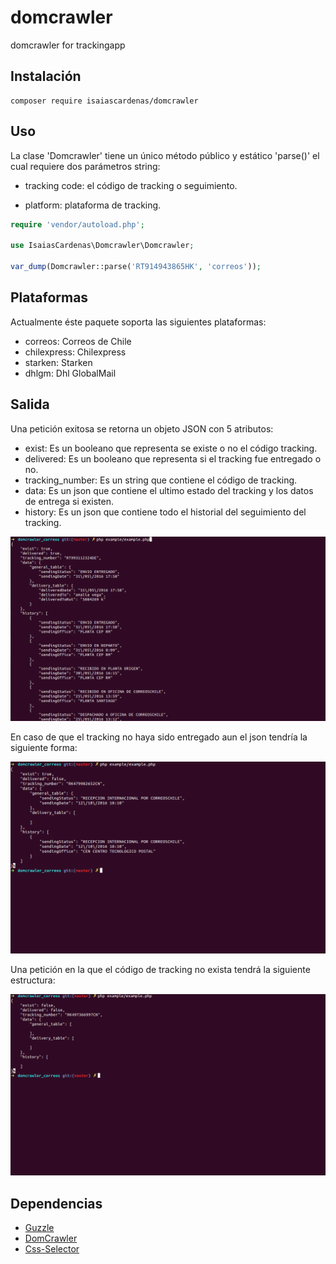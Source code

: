 # domcrawler

domcrawler for trackingapp

## Instalación

```
composer require isaiascardenas/domcrawler
```

## Uso

La clase 'Domcrawler' tiene un único método público y estático 'parse()' el cual requiere dos parámetros string:

* tracking code: el código de tracking o seguimiento.

* platform: plataforma de tracking.


```php
require 'vendor/autoload.php';

use IsaiasCardenas\Domcrawler\Domcrawler;

var_dump(Domcrawler::parse('RT914943865HK', 'correos'));
```

## Plataformas

Actualmente éste paquete soporta las siguientes plataformas:


* correos: Correos de Chile
* chilexpress: Chilexpress
* starken: Starken
* dhlgm: Dhl GlobalMail

## Salida

Una petición exitosa se retorna un objeto JSON con 5 atributos:

* exist: Es un booleano que representa se existe o no el código tracking.
* delivered: Es un booleano que representa si el tracking fue entregado o no.
* tracking_number: Es un string que contiene el código de tracking.
* data: Es un json que contiene el ultimo estado del tracking y los datos de entrega si existen.
* history: Es un json que contiene todo el historial del seguimiento del tracking.

![Output](/screenshots/output1.png?raw=true "Sii respuesta")

En caso de que el tracking no haya sido entregado aun el json tendría la siguiente forma:

![Output](/screenshots/output2.png?raw=true "Sii respuesta")

Una petición en la que el código de tracking no exista tendrá la siguiente estructura:

![Output](/screenshots/output3.png?raw=true "Sii respuesta")


## Dependencias

* [Guzzle](https://github.com/guzzle/guzzle)
* [DomCrawler](https://github.com/symfony/DomCrawler)
* [Css-Selector](https://github.com/symfony/css-selector)
